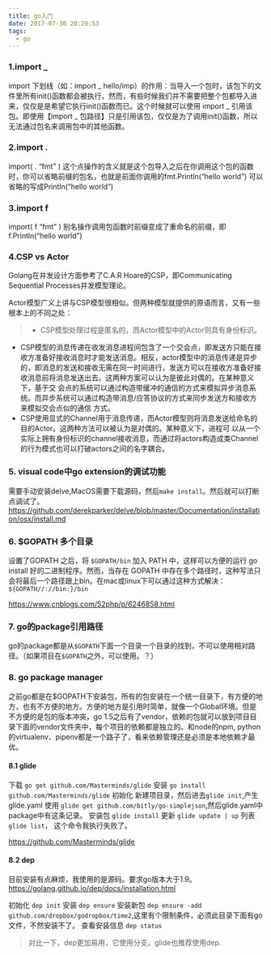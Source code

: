 ```yaml
---
title: go入门
date: 2017-07-30 20:29:53
tags:
  - go
---
```


### 1.import _

import 下划线（如：import _ hello/imp）的作用：当导入一个包时，该包下的文件里所有init()函数都会被执行，然而，有些时候我们并不需要把整个包都导入进来，仅仅是是希望它执行init()函数而已。这个时候就可以使用 import _ 引用该包。即使用【import _ 包路径】只是引用该包，仅仅是为了调用init()函数，所以无法通过包名来调用包中的其他函数。

### 2.import .
import( . “fmt” ) 这个点操作的含义就是这个包导入之后在你调用这个包的函数时，你可以省略前缀的包名，也就是前面你调用的fmt.Println(“hello world”) 可以省略的写成Println(“hello world”)

### 3.import f
import( f “fmt” ) 别名操作调用包函数时前缀变成了重命名的前缀，即f.Println(“hello world”)

<!-- more -->

### 4.CSP vs Actor
Golang在并发设计方面参考了C.A.R Hoare的CSP，即Communicating Sequential Processes并发模型理论。

Actor模型广义上讲与CSP模型很相似。但两种模型就提供的原语而言，又有一些根本上的不同之处：
>- CSP模型处理过程是匿名的，而Actor模型中的Actor则具有身份标识。
- CSP模型的消息传递在收发消息进程间包含了一个交会点，即发送方只能在接收方准备好接收消息时才能发送消息。相反，actor模型中的消息传递是异步 的，即消息的发送和接收无需在同一时间进行，发送方可以在接收方准备好接收消息前将消息发送出去。这两种方案可以认为是彼此对偶的。在某种意义下，基于交 会点的系统可以通过构造带缓冲的通信的方式来模拟异步消息系统。而异步系统可以通过构造带消息/应答协议的方式来同步发送方和接收方来模拟交会点似的通信 方式。
- CSP使用显式的Channel用于消息传递，而Actor模型则将消息发送给命名的目的Actor。这两种方法可以被认为是对偶的。某种意义下，进程可 以从一个实际上拥有身份标识的channel接收消息，而通过将actors构造成类Channel的行为模式也可以打破actors之间的名字耦合。

### 5. visual code中go extension的调试功能
需要手动安装delve,MacOS需要下载源码，然后`make install`。然后就可以打断点调试了。
https://github.com/derekparker/delve/blob/master/Documentation/installation/osx/install.md

### 6. $GOPATH 多个目录
设置了GOPATH 之后，将 `$GOPATH/bin` 加入 PATH 中，这样可以方便的运行 go install 好的二进制程序。然而，当存在 GOPATH 中存在多个路径时，这种写法只会将最后一个路径跟上bin。在mac或linux下可以通过这种方式解决：
`${GOPATH//://bin:}/bin`

https://www.cnblogs.com/52php/p/6246858.html

### 7. go的package引用路径
go的package都是从`$GOPATH`下面一个目录一个目录的找到，不可以使用相对路径。（如果项目在`$GOPATH`之外，可以使用。？）

### 8. go package manager
之前go都是在$GOPATH下安装包，所有的包安装在一个统一目录下，有方便的地方，也有不方便的地方。方便的地方是引用时简单，就像一个Global环境。但是不方便的是包的版本冲突，go 1.5之后有了vendor，依赖的包就可以放到项目目录下面的vendor文件夹中，每个项目的依赖都是独立的。和node的npm, python的virtualenv、pipenv都是一个路子了，看来依赖管理还是必须是本地依赖才最优。

#### 8.1 glide
下载 `go get github.com/Masterminds/glide` 
安装 `go install github.com/Masterminds/glide`
初始化 新建项目录，然后进去`glide init`,产生glide.yaml
使用 `glide get github.com/bitly/go-simplejson`,然后glide.yaml中package中有这条记录。
安装包 `glide install`
更新 `glide update | up`
列表 `glide list`， 这个命令我执行失败了。

https://github.com/Masterminds/glide

#### 8.2 dep
目前安装有点麻烦，我使用的是源码。要求go版本大于1.9。
https://golang.github.io/dep/docs/installation.html


初始化 `dep init`
安装 `dep ensure`
安装新包 `dep ensure -add github.com/dropbox/godropbox/time2`,这里有个限制条件，必须此目录下面有go文件，不然安装不了。
查看安装信息 `dep status`

> 对比一下，dep更加易用，它使用分支。glide也推荐使用dep.

